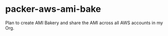 # packer-aws-ami-bake
Plan to create AMI Bakery and share the AMI across all AWS accounts in my Org.

